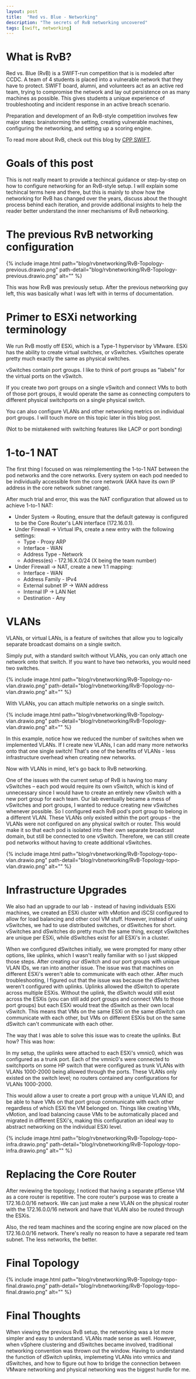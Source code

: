 ```yaml
---
layout: post
title: 	"Red vs. Blue - Networking"
description: "The secrets of RvB networking uncovered"
tags: [swift, networking]
---
```


# What is RvB?
Red vs. Blue (RvB) is a SWIFT-run competition that is is modeled after CCDC. A team of 4 students is placed into a vulnerable network that they have to protect. SWIFT board, alumni, and volunteers act as an active red team, trying to compromise the network and lay out persistence on as many machines as possible. This gives students a unique experience of troubleshooting and incident response in an active breach scenario.

Preparation and development of an RvB-style competition involves few major steps: brainstorming the setting, creating vulnerable machines, configuring the networking, and setting up a scoring engine.

To read more about RvB, check out this blog by [CPP SWIFT](https://www.calpolyswift.org/blog/rvb-2022-spring).

# Goals of this post
This is not really meant to provide a techincal guidance or step-by-step on how to configure networking for an RvB-style setup. I will explain some techincal terms here and there, but this is mainly to show how the networking for RvB has changed over the years, discuss about the thought process behind each iteration, and provide additional insights to help the reader better understand the inner mechanisms of RvB networking.

# The previous RvB networking configuration

{% include image.html path="blog/rvbnetworking/RvB-Topology-previous.drawio.png" path-detail="blog/rvbnetworking/RvB-Topology-previous.drawio.png" alt="" %}

This was how RvB was previously setup. After the previous networking guy left, this was basically what I was left with in terms of documentation.

# Primer to ESXi networking terminology
We run RvB mostly off ESXi, which is a Type-1 hypervisor by VMware. ESXi has the ability to create virtual switches, or vSwitches. vSwitches operate pretty much exactly the same as physical switches.

vSwitches contain port groups. I like to think of port groups as "labels" for the virtual ports on the vSwitch.

If you create two port groups on a single vSwitch and connect VMs to both of those port groups, it would operate the same as connecting computers to different physical switchports on a single physical switch.

You can also configure VLANs and other networking metrics on individual port groups. I will touch more on this topic later in this blog post.

(Not to be mistakened with switching features like LACP or port bonding)

# 1-to-1 NAT
The first thing I focused on was reimplementing the 1-to-1 NAT between the pod networks and the core networks. Every system on each pod needed to be individually accessible from the core network (AKA have its own IP address in the core network subnet range).

After much trial and error, this was the NAT configuration that allowed us to achieve 1-to-1 NAT:
- Under System → Routing, ensure that the default gateway is configured to be the Core Router's LAN interface (172.16.0.1).
- Under Firewall → Virtual IPs, create a new entry with the following settings:
	- Type - Proxy ARP
	- Interface - WAN
	- Address Type - Network
	- Address(es) - 172.16.X.0/24 (X being the team number)
- Under Firewall → NAT, create a new 1:1 mapping:
	- Interface - WAN
	- Address Family - IPv4
	- External subnet IP → WAN address
	- Internal IP → LAN Net
	- Destination - Any

# VLANs 
VLANs, or virtual LANs, is a feature of switches that allow you to logically separate broadcast domains on a single switch.

Simply put, with a standard switch without VLANs, you can only attach one network onto that switch. If you want to have two networks, you would need two switches.

{% include image.html path="blog/rvbnetworking/RvB-Topology-no-vlan.drawio.png" path-detail="blog/rvbnetworking/RvB-Topology-no-vlan.drawio.png" alt="" %}

With VLANs, you can attach multiple networks on a single switch.

{% include image.html path="blog/rvbnetworking/RvB-Topology-vlan.drawio.png" path-detail="blog/rvbnetworking/RvB-Topology-vlan.drawio.png" alt="" %}

In this example, notice how we reduced the number of switches when we implemented VLANs. If I create new VLANs, I can add many more networks onto that one single switch! That's one of the benefits of VLANs - less infrastructure overhead when creating new networks.

Now with VLANs in mind, let's go back to RvB networking.

One of the issues with the current setup of RvB is having too many vSwitches – each pod would require its own vSwitch, which is kind of unnecessary since I would have to create an entirely new vSwitch with a new port group for each team. Our lab eventually became a mess of vSwitches and port groups, I wanted to reduce creating new vSwitches whenever possible. So I configured each RvB pod's port group to belong in a different VLAN. These VLANs only existed within the port groups - the VLANs were not configured on any physical switch or router. This would make it so that each pod is isolated into their own separate broadcast domain, but still be connected to one vSwitch. Therefore, we can still create pod networks without having to create additional vSwitches.

{% include image.html path="blog/rvbnetworking/RvB-Topology-topo-vlan.drawio.png" path-detail="blog/rvbnetworking/RvB-Topology-topo-vlan.drawio.png" alt="" %}

# Infrastructure Upgrades
We also had an upgrade to our lab - instead of having individuals ESXi machines, we created an ESXi cluster with vMotion and iSCSI configured to allow for load balancing and other cool VM stuff. However, instead of using vSwitches, we had to use distributed switches, or dSwitches for short. vSwitches and dSwitches do pretty much the same thing, except vSwitches are unique per ESXi, while dSwitches exist for all ESXi's in a cluster.

When we configured dSwitches initially, we were prompted for many other options, like uplinks, which I wasn't really familiar with so I just skipped those steps. After creating our dSwitch and our port groups with unique VLAN IDs, we ran into another issue. The issue was that machines on different ESXi's weren't able to communicate with each other. After much troubleshooting, I figured out that the issue was because the dSwitches weren't configured with uplinks. Uplinks allowed the dSwitch to operate across multiple ESXis. Without the uplink, the dSwitch would still exist across the ESXis (you can still add port groups and connect VMs to those port groups) but each ESXi would treat the dSwitch as their own local vSwitch. This means that VMs on the same ESXi on the same dSwitch can communicate with each other, but VMs on different ESXis but on the same dSwitch can't communicate with each other.

The way that I was able to solve this issue was to create the uplinks. But how? This was how:

In my setup, the uplinks were attached to each ESXi's vmnic0, which was configured as a trunk port. Each of the vmnic0's were connected to switchports on some HP switch that were configured as trunk VLANs with VLANs 1000-2000 being allowed through the ports. These VLANs only existed on the switch level; no routers contained any configurations for VLANs 1000-2000.

This would allow a user to create a port group with a unique VLAN ID, and be able to have VMs on that port group communicate with each other regardless of which ESXi the VM belonged on. Things like creating VMs, vMotion, and load balancing cause VMs to be automatically placed and migrated in different ESXi's, making this configuration an ideal way to abstract networking on the individual ESXi level.

{% include image.html path="blog/rvbnetworking/RvB-Topology-topo-infra.drawio.png" path-detail="blog/rvbnetworking/RvB-Topology-topo-infra.drawio.png" alt="" %}

# Replacing the Core Router
After reviewing the topology, I noticed that having a separate pfSense VM as a core router is repetitive. The core router's purpose was to create a 172.16.0.0/16 network. We can just make a new VLAN on the physical router with the 172.16.0.0/16 network and have that VLAN also be routed through the ESXis.

Also, the red team machines and the scoring engine are now placed on the 172.16.0.0/16 network. There's really no reason to have a separate red team subnet. The less networks, the better.

# Final Topology

{% include image.html path="blog/rvbnetworking/RvB-Topology-topo-final.drawio.png" path-detail="blog/rvbnetworking/RvB-Topology-topo-final.drawio.png" alt="" %}

# Final Thoughts
When viewing the previous RvB setup, the networking was a lot more simpler and easy to understand. VLANs made sense as well. However, when vSphere clustering and dSwitches became involved, traditional networking convention was thrown out the window. Having to understand the function of dSwitch uplinks, implemeting VLANs into vmnics and dSwitches, and how to figure out how to bridge the connection between VMware networking and physical networking was the biggest hurdle for me.